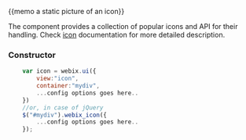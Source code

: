 
{{memo a static picture of an icon}}

The component provides a collection of popular icons and API for their handling. Check [icon](desktop/icon.md) documentation for more detailed description.

### Constructor

~~~js
	var icon = webix.ui({
		view:"icon", 
		container:"mydiv", 
		...config options goes here..
	})
	//or, in case of jQuery
	$("#mydiv").webix_icon({
		...config options goes here..
	});
~~~
